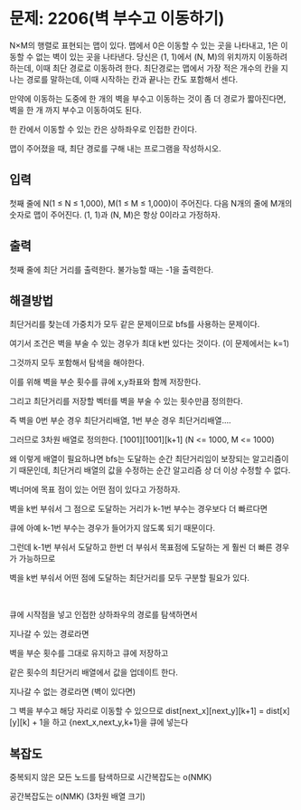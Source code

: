 # 문제: 2206(벽 부수고 이동하기)

N×M의 행렬로 표현되는 맵이 있다. 맵에서 0은 이동할 수 있는 곳을 나타내고, 1은 이동할 수 없는 벽이 있는 곳을 나타낸다. 당신은 (1, 1)에서 (N, M)의 위치까지 이동하려 하는데, 이때 최단 경로로 이동하려 한다. 최단경로는 맵에서 가장 적은 개수의 칸을 지나는 경로를 말하는데, 이때 시작하는 칸과 끝나는 칸도 포함해서 센다.

만약에 이동하는 도중에 한 개의 벽을 부수고 이동하는 것이 좀 더 경로가 짧아진다면, 벽을 한 개 까지 부수고 이동하여도 된다.

한 칸에서 이동할 수 있는 칸은 상하좌우로 인접한 칸이다.

맵이 주어졌을 때, 최단 경로를 구해 내는 프로그램을 작성하시오.


## 입력

첫째 줄에 N(1 ≤ N ≤ 1,000), M(1 ≤ M ≤ 1,000)이 주어진다. 다음 N개의 줄에 M개의 숫자로 맵이 주어진다. (1, 1)과 (N, M)은 항상 0이라고 가정하자.

## 출력

첫째 줄에 최단 거리를 출력한다. 불가능할 때는 -1을 출력한다.

## 해결방법

최단거리를 찾는데 가중치가 모두 같은 문제이므로 bfs를 사용하는 문제이다.

여기서 조건은 벽을 부술 수 있는 경우가 최대 k번 있다는 것이다. (이 문제에서는 k=1)

그것까지 모두 포함해서 탐색을 해야한다.

이를 위해 벽을 부순 횟수를 큐에 x,y좌표와 함께 저장한다.

그리고 최단거리를 저장할 벡터를 벽을 부술 수 있는 횟수만큼 정의한다.

즉 벽을 0번 부순 경우 최단거리배열, 1번 부순 경우 최단거리배열....

그러므로 3차원 배열로 정의한다. [1001][1001][k+1] (N <= 1000, M <= 1000)

왜 이렇게 배열이 필요하냐면 bfs는 도달하는 순간 최단거리임이 보장되는 알고리즘이기 때문인데, 최단거리 배열의 값을 수정하는 순간 알고리즘 상 더 이상 수정할 수 없다.

벽너머에 목표 점이 있는 어떤 점이 있다고 가정하자.

벽을 k번 부숴서 그 점으로 도달하는 거리가 k-1번 부수는 경우보다 더 빠르다면

큐에 아예 k-1번 부수는 경우가 들어가지 않도록 되기 때문이다.

그런데 k-1번 부숴서 도달하고 한번 더 부숴서 목표점에 도달하는 게 훨씬 더 빠른 경우가 가능하므로 

벽을 k번 부숴서 어떤 점에 도달하는 최단거리를 모두 구분할 필요가 있다. 

<br/>

큐에 시작점을 넣고 인접한 상하좌우의 경로를 탐색하면서 

지나갈 수 있는 경로라면  

벽을 부순 횟수를 그대로 유지하고 큐에 저장하고 

같은 횟수의 최단거리 배열에서 값을 업데이트 한다.

지나갈 수 없는 경로라면 (벽이 있다면)

그 벽을 부수고 해당 자리로 이동할 수 있으므로 dist[next_x][next_y][k+1] = dist[x][y][k] + 1을 하고 {next_x,next_y,k+1}을 큐에 넣는다

## 복잡도

중복되지 않은 모든 노드를 탐색하므로 시간복잡도는 o(NMK) 

공간복잡도는 o(NMK) (3차원 배열 크기)